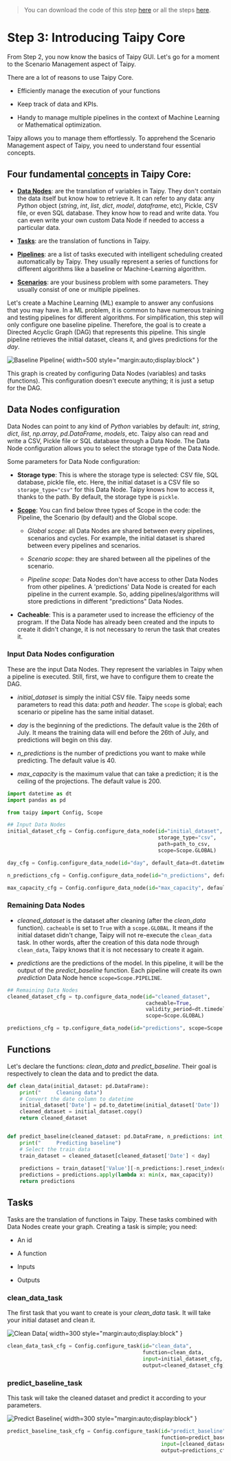 > You can download the code of this step [here](../src/step_03.py) or all the steps [here](https://github.com/Avaiga/taipy-getting-started/tree/develop/src).

# Step 3: Introducing Taipy Core

From Step 2, you now know the basics of Taipy GUI. Let's go for a moment to the Scenario Management aspect of Taipy.

There are a lot of reasons to use Taipy Core.

- Efficiently manage the execution of your functions

- Keep track of data and KPIs.

- Handy to manage multiple pipelines in the context of Machine Learning or Mathematical optimization.

Taipy allows you to manage them effortlessly. To apprehend the Scenario Management aspect of Taipy, you need to understand four essential concepts.

## Four fundamental [concepts](https://docs.taipy.io/manuals/core/concepts/) in Taipy Core:

- [**Data Nodes**](https://docs.taipy.io/manuals/core/concepts/data-node/): are the translation of variables in Taipy. They don't contain the data itself but know how to retrieve it. It can refer to any data: any *Python* object (*string*, *int*, *list*, *dict*, *model*, *dataframe*, etc), Pickle, CSV file, or even SQL database. They know how to read and write data. You can even write your own custom Data Node if needed to access a particular data.

- [**Tasks**](https://docs.taipy.io/manuals/core/concepts/task/): are the translation of functions in Taipy.

- [**Pipelines**](https://docs.taipy.io/manuals/core/concepts/pipeline/): are a list of tasks executed with intelligent scheduling created automatically by Taipy. They usually represent a series of functions for different algorithms like a baseline or Machine-Learning algorithm.

- [**Scenarios**](https://docs.taipy.io/manuals/core/concepts/scenario/): are your business problem with some parameters. They usually consist of one or multiple pipelines.


Let's create a Machine Learning (ML) example to  answer any confusions that you may have. In a ML problem, it is common to have numerous training and testing pipelines for different algorithms.
For simplification, this step will only configure one baseline pipeline. Therefore, the goal is to create a Directed Acyclic Graph (DAG) that represents this pipeline. This single pipeline retrieves the initial dataset, cleans it, and gives predictions for the *day*.

![Baseline Pipeline](baseline_pipeline.svg){ width=500 style="margin:auto;display:block" }

This graph is created by configuring Data Nodes (variables) and tasks (functions). This configuration doesn't execute anything; it is just a setup for the DAG.

## Data Nodes configuration

Data Nodes can point to any kind of *Python* variables by default: *int*, *string*, *dict*, *list*, *np.array*, *pd.DataFrame*, *models*, etc. Taipy also can read and write a CSV, Pickle file or SQL database through a Data Node. The Data Node configuration allows you to select the storage type of the Data Node.

Some parameters for Data Node configuration:

- **Storage type**: This is where the storage type is selected: CSV file, SQL database, pickle file, etc.
            Here, the initial dataset is a CSV file so `storage_type="csv"` for this Data Node. Taipy knows how to access it, thanks to the path. By default, the storage type is `pickle`.

- **[Scope](https://docs.taipy.io/manuals/core/concepts/scope/)**: You can find below three types of Scope in the code: the Pipeline, the Scenario (by default) and the Global scope.

    - *Global scope*: all Data Nodes are shared between every pipelines, scenarios and cycles. For example, the initial dataset is shared between every pipelines and scenarios.

    - *Scenario scope*: they are shared between all the pipelines of the scenario.

    - *Pipeline scope*: Data Nodes don't have access to other Data Nodes from other pipelines. A 'predictions' Data Node is created for each pipeline in the current example. So, adding pipelines/algorithms will store predictions in different "predictions" Data Nodes.

- **Cacheable**: This is a parameter used to increase the efficiency of the program. If the Data Node has already been created and the inputs to create it didn't change, it is not necessary to rerun the task that creates it.


### Input Data Nodes configuration
These are the input Data Nodes. They represent the variables in Taipy when a pipeline is executed. Still, first, we have to configure them to create the DAG.

- *initial_dataset* is simply the initial CSV file. Taipy needs some parameters to read this data: *path* and *header*. The `scope` is global; each scenario or pipeline has the same initial dataset.

- *day* is the beginning of the predictions. The default value is the 26th of July. It means the training data will end before the 26th of July, and predictions will begin on this day.

- *n_predictions* is the number of predictions you want to make while predicting. The default value is 40.

- *max_capacity* is the maximum value that can take a prediction; it is the ceiling of the projections. The default value is 200.

```python
import datetime as dt
import pandas as pd

from taipy import Config, Scope

## Input Data Nodes
initial_dataset_cfg = Config.configure_data_node(id="initial_dataset",
                                                 storage_type="csv",
                                                 path=path_to_csv,
                                                 scope=Scope.GLOBAL)

day_cfg = Config.configure_data_node(id="day", default_data=dt.datetime(2021, 7, 26))

n_predictions_cfg = Config.configure_data_node(id="n_predictions", default_data=40)

max_capacity_cfg = Config.configure_data_node(id="max_capacity", default_data=200)

```

### Remaining Data Nodes

- *cleaned_dataset* is the dataset after cleaning (after the *clean_data* function). `cacheable` is set to `True` with a `scope.GLOBAL`. It means if the initial dataset didn't change, Taipy will not re-execute the `clean_data` task. In other words, after the creation of this data node through `clean_data`, Taipy knows that it is not necessary to create it again.

- *predictions* are the predictions of the model. In this pipeline, it will be the output of the *predict_baseline* function. Each pipeline will create its own *prediction* Data Node hence `scope=Scope.PIPELINE`. 

```python
## Remaining Data Nodes
cleaned_dataset_cfg = tp.configure_data_node(id="cleaned_dataset",
                                             cacheable=True,
                                             validity_period=dt.timedelta(days=1),
                                             scope=Scope.GLOBAL) 

predictions_cfg = tp.configure_data_node(id="predictions", scope=Scope.PIPELINE)
```


## Functions

Let's declare the functions: *clean_data* and *predict_baseline*. Their goal is respectively to clean the data and to predict the data.

```python
def clean_data(initial_dataset: pd.DataFrame):
    print("     Cleaning data")
    # Convert the date column to datetime
    initial_dataset['Date'] = pd.to_datetime(initial_dataset['Date'])
    cleaned_dataset = initial_dataset.copy()
    return cleaned_dataset


def predict_baseline(cleaned_dataset: pd.DataFrame, n_predictions: int, day: dt.datetime, max_capacity: int):
    print("     Predicting baseline")
    # Select the train data
    train_dataset = cleaned_dataset[cleaned_dataset['Date'] < day]
    
    predictions = train_dataset['Value'][-n_predictions:].reset_index(drop=True)
    predictions = predictions.apply(lambda x: min(x, max_capacity))
    return predictions
```

## Tasks

Tasks are the translation of functions in Taipy. These tasks combined with Data Nodes create your graph. Creating a task is simple; you need:

- An id

- A function

- Inputs

- Outputs

### clean_data_task

The first task that you want to create is your *clean_data* task. It will take your initial dataset and clean it.

![Clean Data](clean_data.svg){ width=300 style="margin:auto;display:block" }

```python
clean_data_task_cfg = Config.configure_task(id="clean_data",
                                            function=clean_data,
                                            input=initial_dataset_cfg,
                                            output=cleaned_dataset_cfg)
```

### predict_baseline_task

This task will take the cleaned dataset and predict it according to your parameters.

![Predict Baseline](predict_baseline.svg){ width=300 style="margin:auto;display:block" }

```python
predict_baseline_task_cfg = Config.configure_task(id="predict_baseline",
                                                  function=predict_baseline,
                                                  input=[cleaned_dataset_cfg, n_predictions_cfg, day_cfg, max_capacity_cfg],
                                                  output=predictions_cfg)
```
